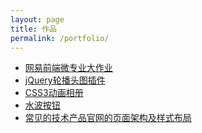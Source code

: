 ```yaml
---
layout: page
title: 作品
permalink: /portfolio/
---
```


<ul>
	<li><a href="http://leighcc.github.io/portfolio/EDU/index.html">网易前端微专业大作业</a></li>
	<li><a href="http://leighcc.github.io/portfolio/DEMO/%E8%BD%AE%E6%92%AD%E5%A4%B4%E5%9B%BE_jQuery.html">jQuery轮播头图插件</a></li>
	<li><a href="http://leighcc.github.io/portfolio/DEMO/CSS3%E5%8A%A8%E7%94%BB.html">CSS3动画相册</a></li>
	<li><a href="http://leighcc.github.io/portfolio/DEMO/ripple.html">水波按钮</a></li>
	<li><a href="http://leighcc.github.io/portfolio/IFE/Task07/official%20website.html">常见的技术产品官网的页面架构及样式布局</a></li>
</ul>